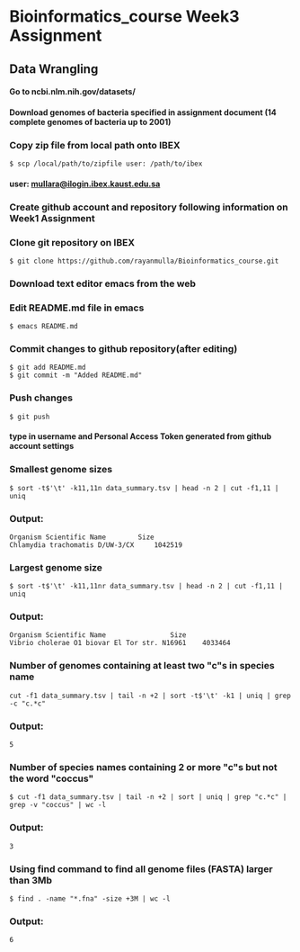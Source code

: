 # Bioinformatics_course Week3 Assignment
## Data Wrangling

#### Go to ncbi.nlm.nih.gov/datasets/
#### Download genomes of bacteria specified in assignment document (14 complete genomes of bacteria up to 2001)

### Copy zip file from local path onto IBEX
	$ scp /local/path/to/zipfile user: /path/to/ibex
#### user: mullara@ilogin.ibex.kaust.edu.sa

### Create github account and repository following information on Week1 Assignment

### Clone git repository on IBEX
	$ git clone https://github.com/rayanmulla/Bioinformatics_course.git

### Download text editor emacs from the web

### Edit README.md file in emacs
	$ emacs README.md
### Commit changes to github repository(after editing)
	$ git add README.md
	$ git commit -m "Added README.md"
### Push changes
	$ git push
#### type in username and Personal Access Token generated from github account settings

### Smallest genome sizes
	$ sort -t$'\t' -k11,11n data_summary.tsv | head -n 2 | cut -f1,11 | uniq
### Output: 
	Organism Scientific Name		Size
	Chlamydia trachomatis D/UW-3/CX		1042519

### Largest genome size
	$ sort -t$'\t' -k11,11nr data_summary.tsv | head -n 2 | cut -f1,11 | uniq
### Output: 
	Organism Scientific Name        		Size
	Vibrio cholerae O1 biovar El Tor str. N16961	4033464

### Number of genomes containing at least two "c"s in species name
	cut -f1 data_summary.tsv | tail -n +2 | sort -t$'\t' -k1 | uniq | grep -c "c.*c"
### Output: 
	5 

### Number of species names containing 2 or more "c"s but not the word "coccus"
	$ cut -f1 data_summary.tsv | tail -n +2 | sort | uniq | grep "c.*c" | grep -v "coccus" | wc -l
### Output: 
	3

### Using find command to find all genome files (FASTA) larger than 3Mb
	$ find . -name "*.fna" -size +3M | wc -l
### Output: 
	6 


